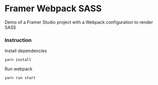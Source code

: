 # Framer Webpack SASS
Demo of a Framer Studio project with a Webpack configuration to render SASS

### Instruction

Install dependencies

```
yarn install
```

Run webpack

```
yarn run start
```


